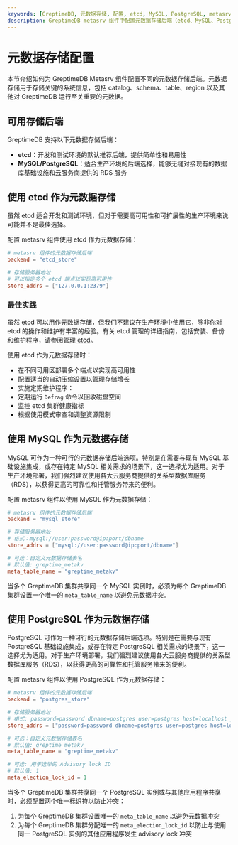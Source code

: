 ```yaml
---
keywords: [GreptimeDB, 元数据存储, 配置, etcd, MySQL, PostgreSQL, metasrv, 存储后端设置]
description: GreptimeDB metasrv 组件中配置元数据存储后端（etcd、MySQL、PostgreSQL）的综合指南，包括设置说明和最佳实践。
---
```


# 元数据存储配置

本节介绍如何为 GreptimeDB Metasrv 组件配置不同的元数据存储后端。元数据存储用于存储关键的系统信息，包括 catalog、schema、table、region 以及其他对 GreptimeDB 运行至关重要的元数据。

## 可用存储后端

GreptimeDB 支持以下元数据存储后端：

- **etcd**：开发和测试环境的默认推荐后端，提供简单性和易用性
- **MySQL/PostgreSQL**：适合生产环境的后端选择，能够无缝对接现有的数据库基础设施和云服务商提供的 RDS 服务

## 使用 etcd 作为元数据存储

虽然 etcd 适合开发和测试环境，但对于需要高可用性和可扩展性的生产环境来说可能并不是最佳选择。

配置 metasrv 组件使用 etcd 作为元数据存储：

```toml
# metasrv 组件的元数据存储后端
backend = "etcd_store"

# 存储服务器地址
# 可以指定多个 etcd 端点以实现高可用性
store_addrs = ["127.0.0.1:2379"]
```

### 最佳实践

虽然 etcd 可以用作元数据存储，但我们不建议在生产环境中使用它，除非你对 etcd 的操作和维护有丰富的经验。有关 etcd 管理的详细指南，包括安装、备份和维护程序，请参阅[管理 etcd](/user-guide/administration/manage-metadata/metadata-storage/manage-etcd.md)。

使用 etcd 作为元数据存储时：

- 在不同可用区部署多个端点以实现高可用性
- 配置适当的自动压缩设置以管理存储增长
- 实施定期维护程序：
- 定期运行 `Defrag` 命令以回收磁盘空间
- 监控 etcd 集群健康指标
- 根据使用模式审查和调整资源限制


## 使用 MySQL 作为元数据存储

MySQL 可作为一种可行的元数据存储后端选项。特别是在需要与现有 MySQL 基础设施集成，或存在特定 MySQL 相关需求的场景下，这一选择尤为适用。对于生产环境部署，我们强烈建议使用各大云服务商提供的关系型数据库服务（RDS），以获得更高的可靠性和托管服务带来的便利。

配置 metasrv 组件以使用 MySQL 作为元数据存储：

```toml
# metasrv 组件的元数据存储后端
backend = "mysql_store"

# 存储服务器地址
# 格式：mysql://user:password@ip:port/dbname
store_addrs = ["mysql://user:password@ip:port/dbname"]

# 可选：自定义元数据存储表名
# 默认值: greptime_metakv
meta_table_name = "greptime_metakv"
```

当多个 GreptimeDB 集群共享同一个 MySQL 实例时，必须为每个 GreptimeDB 集群设置一个唯一的 `meta_table_name` 以避免元数据冲突。

## 使用 PostgreSQL 作为元数据存储

PostgreSQL 可作为一种可行的元数据存储后端选项。特别是在需要与现有 PostgreSQL 基础设施集成，或存在特定 PostgreSQL 相关需求的场景下，这一选择尤为适用。对于生产环境部署，我们强烈建议使用各大云服务商提供的关系型数据库服务（RDS），以获得更高的可靠性和托管服务带来的便利。

配置 metasrv 组件以使用 PostgreSQL 作为元数据存储：

```toml
# metasrv 组件的元数据存储后端
backend = "postgres_store"

# 存储服务器地址
# 格式: password=password dbname=postgres user=postgres host=localhost port=5432
store_addrs = ["password=password dbname=postgres user=postgres host=localhost port=5432"]

# 可选：自定义元数据存储表名
# 默认值: greptime_metakv
meta_table_name = "greptime_metakv"

# 可选: 用于选举的 Advisory lock ID
# 默认值: 1
meta_election_lock_id = 1
```
当多个 GreptimeDB 集群共享同一个 PostgreSQL 实例或与其他应用程序共享时，必须配置两个唯一标识符以防止冲突：

1. 为每个 GreptimeDB 集群设置唯一的 `meta_table_name` 以避免元数据冲突
2. 为每个 GreptimeDB 集群分配唯一的 `meta_election_lock_id` 以防止与使用同一 PostgreSQL 实例的其他应用程序发生 advisory lock 冲突